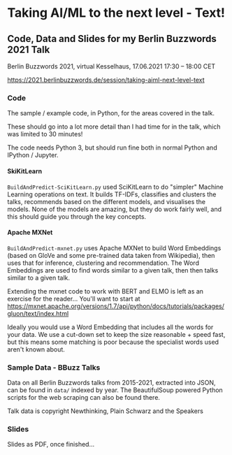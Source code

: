 # Taking AI/ML to the next level - Text!
## Code, Data and Slides for my Berlin Buzzwords 2021 Talk

Berlin Buzzwords 2021, virtual Kesselhaus, 17.06.2021 17:30 – 18:00 CET

https://2021.berlinbuzzwords.de/session/taking-aiml-next-level-text

### Code
The sample / example code, in Python, for the areas covered in the talk. 

These should go into a lot more detail than I had time for in the talk, 
which was limited to 30 minutes! 

The code needs Python 3, but should run fine both in normal Python
and IPython / Jupyter.

#### SkiKitLearn

`BuildAndPredict-SciKitLearn.py` used SciKitLearn to do "simpler"
Machine Learning operations on text. It builds TF-IDFs, classifies and
clusters the talks, recommends based on the different models, and
visualises the models. None of the models are amazing, but they do
work fairly well, and this should guide you through the key concepts.

#### Apache MXNet

`BuildAndPredict-mxnet.py` uses Apache MXNet to build Word Embeddings
(based on GloVe and some pre-trained data taken from Wikipedia), then
uses that for inference, clustering and recommendation. The Word 
Embeddings are used to find words similar to a given talk, then then talks
similar to a given talk.

Extending the mxnet code to work with BERT and ELMO is left as an 
exercise for the reader... You'll want to start at 
https://mxnet.apache.org/versions/1.7/api/python/docs/tutorials/packages/gluon/text/index.html

Ideally you would use a Word Embedding that includes all the words for
your data. We use a cut-down set to keep the size reasonable + speed fast,
but this means some matching is poor because the specialist words used
aren't known about.

### Sample Data - BBuzz Talks
Data on all Berlin Buzzwords talks from 2015-2021, extracted into JSON, can
be found in `data/` indexed by year. The BeautifulSoup powered Python
scripts for the web scraping can also be found there.

Talk data is copyright Newthinking, Plain Schwarz and the Speakers

### Slides
Slides as PDF, once finished...

